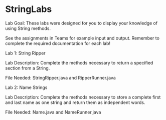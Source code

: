 # StringLabs

Lab Goal: 	These labs were designed for you to display your knowledge of using String methods.

See the assignments in Teams for example input and output.  Remember to complete the required documentation for each lab!

Lab 1: String Ripper

Lab Description:	Complete the methods necessary to return a specified section from a String.

File Needed:	StringRipper.java and RipperRunner.java

Lab 2: Name Strings

Lab Description:	Complete the methods necessary to store a complete first and last name as one string and return them as independent words. 

File Needed:	Name.java and NameRunner.java



